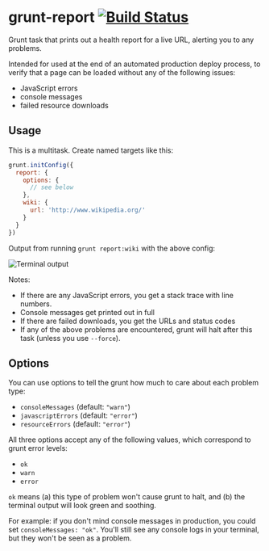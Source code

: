 grunt-report [![Build Status](https://travis-ci.org/callumlocke/grunt-report.png?branch=master)](https://travis-ci.org/callumlocke/grunt-report)
============

Grunt task that prints out a health report for a live URL, alerting you to any problems.

Intended for used at the end of an automated production deploy process, to verify that a page can be loaded without any of the following issues:

* JavaScript errors
* console messages
* failed resource downloads


Usage
-----

This is a multitask. Create named targets like this:

```js
grunt.initConfig({
  report: {
    options: {
      // see below
    },
    wiki: {
      url: 'http://www.wikipedia.org/'
    }
  }
})
```

Output from running `grunt report:wiki` with the above config:

![Terminal output](http://s22.postimg.org/cyft8y369/Screenshot_2013_11_27_17_01_04.png)

Notes:

* If there are any JavaScript errors, you get a stack trace with line numbers.
* Console messages get printed out in full
* If there are failed downloads, you get the URLs and status codes
* If any of the above problems are encountered, grunt will halt after this task (unless you use `--force`).


Options
-------

You can use options to tell the grunt how much to care about each problem type:

* `consoleMessages` (default: `"warn"`)
* `javascriptErrors` (default: `"error"`)
* `resourceErrors` (default: `"error"`)

All three options accept any of the following values, which correspond to grunt error levels:

* `ok`
* `warn`
* `error`

`ok` means (a) this type of problem won't cause grunt to halt, and (b) the terminal output will look green and soothing.

For example: if you don't mind console messages in production, you could set `consoleMessages: "ok"`. You'll still see any console logs in your terminal, but they won't be seen as a problem.
